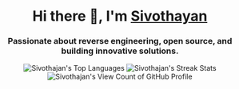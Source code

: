 <h1 align="center">Hi there 👋, I'm <a href="https://sivothajan.me">Sivothayan</a></h1>

<h3 align="center">Passionate about reverse engineering, open source, and building innovative solutions.</h3>

<div align="center">
 <img alt="Sivothajan's Top Languages" src="https://gh.readme.stats.sivothajan.me/api/top-langs/?username=Sivothajan&theme=dark&hide_border=true&layout=compact&count_private=true&langs_count=10&size_weight=0.5&count_weight=0.5" />
  <img alt="Sivothajan's Streak Stats" src="https://gh.readme.streak.stats.sivothajan.me?user=sivothajan&theme=dark&hide_border=true&date_format=M%20j%5B%2C%20Y%5D&card_height=215" />
</div>

<div align="center">
 <img alt="Sivothajan's View Count of GitHub Profile" src="https://count.sivothajan.me" />
</div>
